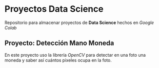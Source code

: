 # Proyectos Data Science
Repositorio para almacenar proyectos de **Data Science** hechos en *Google Colab*

## Proyecto: **Detección Mano Moneda**
En este proyecto uso la librería *OpenCV* para detectar en una foto una moneda y saber así cuántos pixeles ocupa en la foto.

